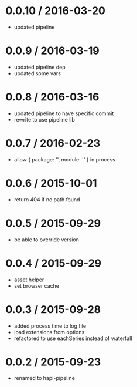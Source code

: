 
0.0.10 / 2016-03-20
==================

  * updated pipeline

0.0.9 / 2016-03-19
==================

  * updated pipeline dep
  * updated some vars

0.0.8 / 2016-03-16
==================

  * updated pipeline to have specific commit
  * rewrite to use pipeline lib

0.0.7 / 2016-02-23
==================

  * allow { package: '', module: '' } in process

0.0.6 / 2015-10-01
==================

  * return 404 if no path found

0.0.5 / 2015-09-29
==================

  * be able to override version

0.0.4 / 2015-09-29
==================

  * asset helper
  * set browser cache

0.0.3 / 2015-09-28
==================

  * added process time to log file
  * load extensions from options
  * refactored to use eachSeries instead of waterfall

0.0.2 / 2015-09-23
==================

  * renamed to hapi-pipeline
